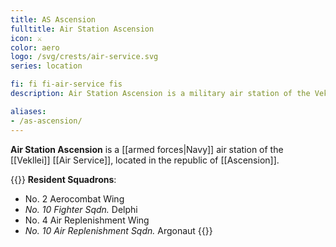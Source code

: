 ```yaml
---
title: AS Ascension
fulltitle: Air Station Ascension
icon: ⚔️
color: aero
logo: /svg/crests/air-service.svg
series: location

fi: fi fi-air-service fis
description: Air Station Ascension is a military air station of the Vekllei Air Service, located in the republic of Ascension.

aliases:
- /as-ascension/
---
```

**Air Station Ascension** is a [[armed forces|Navy]] air station of the [[Vekllei]] [[Air Service]], located in the republic of [[Ascension]].

{{<note table>}}
**Resident Squadrons**:

* No. 2 Aerocombat Wing
* *No. 10 Fighter Sqdn.* Delphi
* No. 4 Air Replenishment Wing
* *No. 10 Air Replenishment Sqdn.* Argonaut
{{</note>}}
